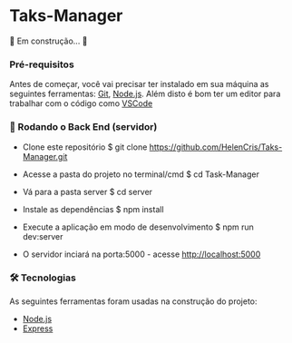 # Taks-Manager
🚧  Em construção...  🚧

### Pré-requisitos

Antes de começar, você vai precisar ter instalado em sua máquina as seguintes ferramentas:
[Git](https://git-scm.com), [Node.js](https://nodejs.org/en/). 
Além disto é bom ter um editor para trabalhar com o código como [VSCode](https://code.visualstudio.com/)

### 🎲 Rodando o Back End (servidor)
- Clone este repositório
$ git clone <https://github.com/HelenCris/Taks-Manager.git>

- Acesse a pasta do projeto no terminal/cmd
$ cd Task-Manager

- Vá para a pasta server
$ cd server

- Instale as dependências
$ npm install

- Execute a aplicação em modo de desenvolvimento
$ npm run dev:server

- O servidor inciará na porta:5000 - acesse <http://localhost:5000>

### 🛠 Tecnologias

As seguintes ferramentas foram usadas na construção do projeto:

- [Node.js](https://nodejs.org/en/)
- [Express](https://expressjs.com/)

